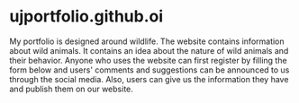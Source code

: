 # ujportfolio.github.oi
My portfolio is designed around wildlife.  The website contains information about wild animals. It contains an idea about the nature of wild animals and their behavior.  Anyone who uses the website can first register by filling the form below and users' comments and suggestions can be announced to us through the social media. Also, users can give us the information they have and publish them on our website.
